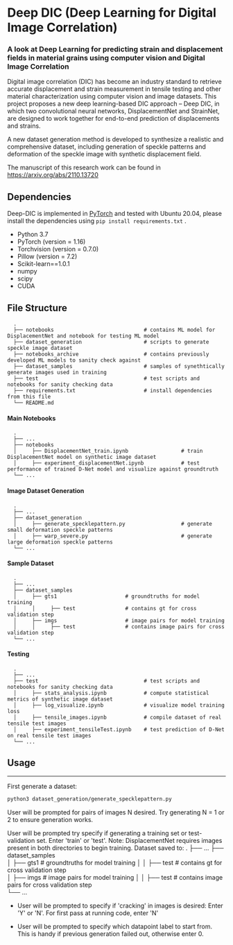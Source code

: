 # Deep DIC (Deep Learning for Digital Image Correlation)
### A look at Deep Learning for predicting strain and displacement fields in material grains using computer vision and Digital Image Correlation

Digital image correlation (DIC) has become an industry standard to retrieve accurate displacement and strain measurement in tensile testing and other material characterization using computer vision and image datasets. This project proposes a new deep learning-based DIC approach – Deep DIC, in which two convolutional neural networks, DisplacementNet and StrainNet, are designed to work together for end-to-end prediction of displacements and strains. 

A new dataset generation method is developed to synthesize a realistic and comprehensive dataset, including generation of speckle patterns and deformation of the speckle image with synthetic displacement field. 

The manuscript of this research work can be found in https://arxiv.org/abs/2110.13720

## Dependencies
Deep-DIC is implemented in [PyTorch](https://pytorch.org/) and tested with Ubuntu 20.04, please install the dependencies using `pip install requirements.txt` . 

- Python 3.7 
- PyTorch (version = 1.16)
- Torchvision (version = 0.7.0)
- Pillow (version = 7.2)
- Scikit-learn==1.0.1
- numpy
- scipy
- CUDA


## File Structure
      .
      ├── notebooks                             # contains ML model for DisplacementNet and notebook for testing ML model
      ├── dataset_generation                    # scripts to generate speckle image dataset
      ├── notebooks_archive                     # contains previously developed ML models to sanity check against
      ├── dataset_samples                       # samples of synethtically generate images used in training
      ├── test                                  # test scripts and notebooks for sanity checking data
      ├── requirements.txt                      # install dependencies from this file
      └── README.md

#### Main Notebooks
      .
      ├── ...
      ├── notebooks                             
      │     ├── DisplacementNet_train.ipynb                 # train DisplacementNet model on synthetic image dataset
      │     ├── experiment_displacementNet.ipynb            # test performance of trained D-Net model and visualize against groundtruth
      └── ...

#### Image Dataset Generation
      .
      ├── ...
      ├── dataset_generation                             
      │     ├── generate_specklepattern.py                  # generate small deformation speckle patterns
      │     ├── warp_severe.py                              # generate large deformation speckle patterns
      └── ...

#### Sample Dataset
      .
      ├── ...
      ├── dataset_samples                             
      │     ├── gts1                      # groundtruths for model training
      │     │     ├── test                # contains gt for cross validation step  
      │     ├── imgs                      # image pairs for model training
      │     │     ├── test                # contains image pairs for cross validation step  
      └── ...

#### Testing
      .
      ├── ...
      ├── test                                  # test scripts and notebooks for sanity checking data
      │     ├── stats_analysis.ipynb            # compute statistical metrics of synthetic image dataset
      │     ├── log_visualize.ipynb             # visualize model training loss
      │     ├── tensile_images.ipynb            # compile dataset of real tensile test images
      │     ├── experiment_tensileTest.ipynb    # test prediction of D-Net on real tensile test images
      └── ...


## Usage
-----

First generate a dataset:

```sh
python3 dataset_generation/generate_specklepattern.py
```

User will be prompted for pairs of images N desired. Try generating N = 1 or 2 to ensure generation works.

User will be prompted try specify if generating a training set or test-validation set. 
Enter 'train' or 'test'. Note: DisplacementNet requires images present in both directories to begin training.
Dataset saved to: 
      .
      ├── ...
      ├── dataset_samples                             
      │     ├── gts1                      # groundtruths for model training
      │     │     ├── test                # contains gt for cross validation step  
      │     ├── imgs                      # image pairs for model training
      │     │     ├── test                # contains image pairs for cross validation step  
      └── ...


- User will be prompted to specify if 'cracking' in images is desired:
      Enter 'Y' or 'N'. For first pass at running code, enter 'N'

- User will be prompted to specify which datapoint label to start from. This is handy if previous generation failed out, otherwise enter 0.

